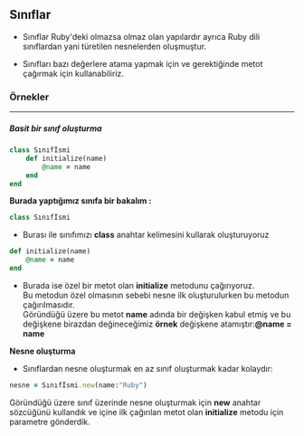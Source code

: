 ## Sınıflar

* Sınıflar Ruby'deki olmazsa olmaz olan yapılardır ayrıca Ruby dili sınıflardan yani türetilen nesnelerden oluşmuştur.

* Sınıfları bazı değerlere atama yapmak için ve gerektiğinde metot çağırmak için kullanabiliriz.

<h3>Örnekler</h3>
<hr width="100%" color="#7026E3" size="5">

<h5>Basit bir sınıf oluşturma</h5>

````ruby
class Sınıfİsmi
	def initialize(name)
		@name = name
	end
end
````

**Burada yaptığımız sınıfa bir bakalım :**

````ruby
class Sınıfİsmi 
````
* <p>Burası ile sınıfımızı <strong>class</strong> anahtar kelimesini kullarak oluşturuyoruz</p>

````ruby
def initialize(name)
	@name = name
end
````

* <p>Burada ise özel bir metot olan <strong>initialize</strong> metodunu çağırıyoruz.<br />Bu metodun özel olmasının sebebi nesne ilk oluşturulurken bu metodun çağırılmasıdır.<br />Göründüğü üzere bu metot <strong>name</strong> adında bir değişken kabul etmiş ve bu değişkene birazdan değineceğimiz <strong>örnek</strong> değişkene atamıştır:<strong>@name = name</strong></p>

**Nesne oluşturma**
* Sınıflardan nesne oluşturmak en az sınıf oluşturmak kadar kolaydır:

````ruby
nesne = Sınıfİsmi.new(name:"Ruby")
````

<p>Göründüğü üzere sınıf üzerinde nesne oluşturmak için <strong>new</strong> anahtar sözcüğünü kullandık ve içine ilk çağırılan metot olan <strong>initialize</strong> metodu için parametre gönderdik.</p>